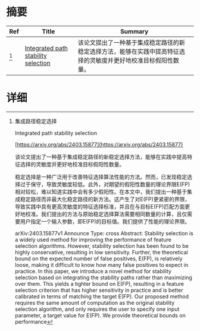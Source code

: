 # 摘要

| Ref | Title | Summary |
| --- | --- | --- |
| [^1] | [Integrated path stability selection](https://arxiv.org/abs/2403.15877) | 该论文提出了一种基于集成稳定路径的新稳定选择方法，能够在实践中提高特征选择的灵敏度并更好地校准目标假阳性数量。 |

# 详细

[^1]: 集成路径稳定选择

    Integrated path stability selection

    [https://arxiv.org/abs/2403.15877](https://arxiv.org/abs/2403.15877)

    该论文提出了一种基于集成稳定路径的新稳定选择方法，能够在实践中提高特征选择的灵敏度并更好地校准目标假阳性数量。

    

    稳定选择是一种广泛用于改善特征选择算法性能的方法。然而，已发现稳定选择过于保守，导致灵敏度较低。此外，对期望的假阳性数量的理论界限E(FP)相对较松，难以知道实践中会有多少假阳性。在本文中，我们提出一种基于集成稳定路径而非最大化稳定路径的新方法。这产生了对E(FP)更紧密的界限，导致实践中具有更高灵敏度的特征选择标准，并且在与目标E(FP)匹配方面更好地校准。我们提出的方法与原始稳定选择算法需要相同数量的计算，且仅需要用户指定一个输入参数，即E(FP)的目标值。我们提供了性能的理论界限。

    arXiv:2403.15877v1 Announce Type: cross  Abstract: Stability selection is a widely used method for improving the performance of feature selection algorithms. However, stability selection has been found to be highly conservative, resulting in low sensitivity. Further, the theoretical bound on the expected number of false positives, E(FP), is relatively loose, making it difficult to know how many false positives to expect in practice. In this paper, we introduce a novel method for stability selection based on integrating the stability paths rather than maximizing over them. This yields a tighter bound on E(FP), resulting in a feature selection criterion that has higher sensitivity in practice and is better calibrated in terms of matching the target E(FP). Our proposed method requires the same amount of computation as the original stability selection algorithm, and only requires the user to specify one input parameter, a target value for E(FP). We provide theoretical bounds on performance
    

